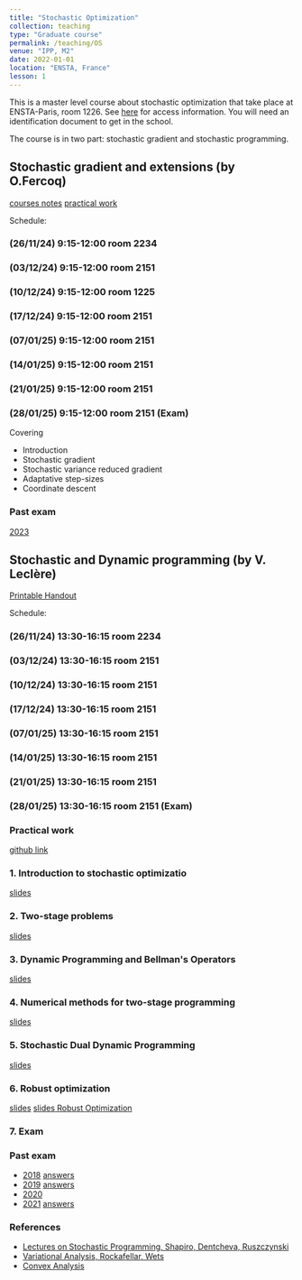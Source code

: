 ```yaml
---
title: "Stochastic Optimization"
collection: teaching
type: "Graduate course"
permalink: /teaching/OS
venue: "IPP, M2"
date: 2022-01-01
location: "ENSTA, France"
lesson: 1
---
```



This is a master level course about stochastic optimization that take place
at ENSTA-Paris, room 1226. 
See [here](https://www.ensta-paris.fr/en/addresses-and-contacts) for access information.
You will need an identification document to get in the school. 

The course is in two part: stochastic gradient and stochastic programming.

## Stochastic gradient and extensions (by O.Fercoq)

[courses notes](../files/teaching/Saclay/fercoq/poly_optsto_fercoq.pdf)
[practical work](../files/teaching/Saclay/fercoq/TP_MNIST_basic_functions.ipynb)

Schedule:
### (26/11/24) 9:15-12:00 room 2234
### (03/12/24) 9:15-12:00 room 2151
### (10/12/24) 9:15-12:00 room 1225
### (17/12/24) 9:15-12:00 room 2151
### (07/01/25) 9:15-12:00 room 2151
### (14/01/25) 9:15-12:00 room 2151
### (21/01/25) 9:15-12:00 room 2151
### (28/01/25) 9:15-12:00 room 2151 (Exam)

Covering
- Introduction
- Stochastic gradient
- Stochastic variance reduced gradient
- Adaptative step-sizes
- Coordinate descent

### Past exam
[2023](../files/teaching/Saclay/fercoq/exam2023.pdf)

## Stochastic and Dynamic programming (by V. Leclère)

[Printable Handout](../files/teaching/Saclay/Saclay-handout.pdf)

Schedule:
### (26/11/24) 13:30-16:15 room 2234
### (03/12/24) 13:30-16:15 room 2151
### (10/12/24) 13:30-16:15 room 2151
### (17/12/24) 13:30-16:15 room 2151
### (07/01/25) 13:30-16:15 room 2151
### (14/01/25) 13:30-16:15 room 2151
### (21/01/25) 13:30-16:15 room 2151
### (28/01/25) 13:30-16:15 room 2151 (Exam)

### Practical work


[github link](https://github.com/leclere/TP-Saclay)

### 1. Introduction to stochastic optimizatio

[slides](../files/teaching/Saclay/Saclay-1.pdf)

### 2. Two-stage problems

[slides](../files/teaching/Saclay/Saclay-2.pdf)

### 3. Dynamic Programming and Bellman's Operators

[slides](../files/teaching/Saclay/Saclay-3.pdf)

### 4. Numerical methods for two-stage programming

[slides](../files/teaching/Saclay/Saclay-4.pdf)

### 5. Stochastic Dual Dynamic Programming

[slides](../files/teaching/Saclay/Saclay-5.pdf)

### 6. Robust optimization

[slides](../files/teaching/Saclay/Saclay-6.pdf)
[slides Robust Optimization](../files/teaching/Saclay/Saclay-7.pdf)

### 7. Exam 

### Past exam

- [2018](../files/teaching/Saclay/2018-exam-OS.pdf) [answers](../files/teaching/Saclay/2018-exam-answers-OS.pdf)
- [2019](../files/teaching/Saclay/2019-exam-OS.pdf) [answers](../files/teaching/Saclay/2019-exam-answers-OS.pdf)
- [2020](../files/teaching/Saclay/2020-exam-OS.pdf)
- [2021](../files/teaching/Saclay/2021-exam-OS.pdf) [answers](../files/teaching/Saclay/2021-exam-answers.pdf)

### References

- [Lectures on Stochastic Programming, Shapiro, Dentcheva, Ruszczynski](https://www.researchgate.net/publication/230873408_Lectures_on_stochastic_programming_Modeling_and_theory/link/00b7d518bd65f08595000000/download)
- [Variational Analysis, Rockafellar, Wets](https://sites.math.washington.edu/~rtr/papers/rtr169-VarAnalysis-RockWets.pdf)
- [Convex Analysis](http://www.convexoptimization.com/TOOLS/ConvexAnalysisRockafellar.pdf)